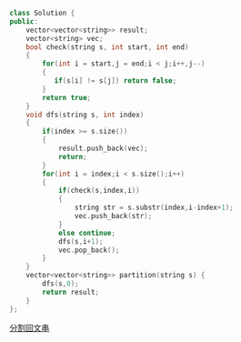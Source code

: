 ```cpp
class Solution {
public:
    vector<vector<string>> result;
    vector<string> vec;
    bool check(string s, int start, int end)
    {
        for(int i = start,j = end;i < j;i++,j--)
        {
           if(s[i] != s[j]) return false; 
        }
        return true;
    }
    void dfs(string s, int index)
    {
        if(index >= s.size())
        {
            result.push_back(vec);
            return;
        }
        for(int i = index;i < s.size();i++)
        {
            if(check(s,index,i))
            {
                string str = s.substr(index,i-index+1);
                vec.push_back(str);
            }
            else continue;
            dfs(s,i+1);
            vec.pop_back();
        }
    }
    vector<vector<string>> partition(string s) {
        dfs(s,0);
        return result;
    }
};
```
[分割回文串](https://www.programmercarl.com/0131.%E5%88%86%E5%89%B2%E5%9B%9E%E6%96%87%E4%B8%B2.html#%E5%9B%9E%E6%BA%AF%E4%B8%89%E9%83%A8%E6%9B%B2)
